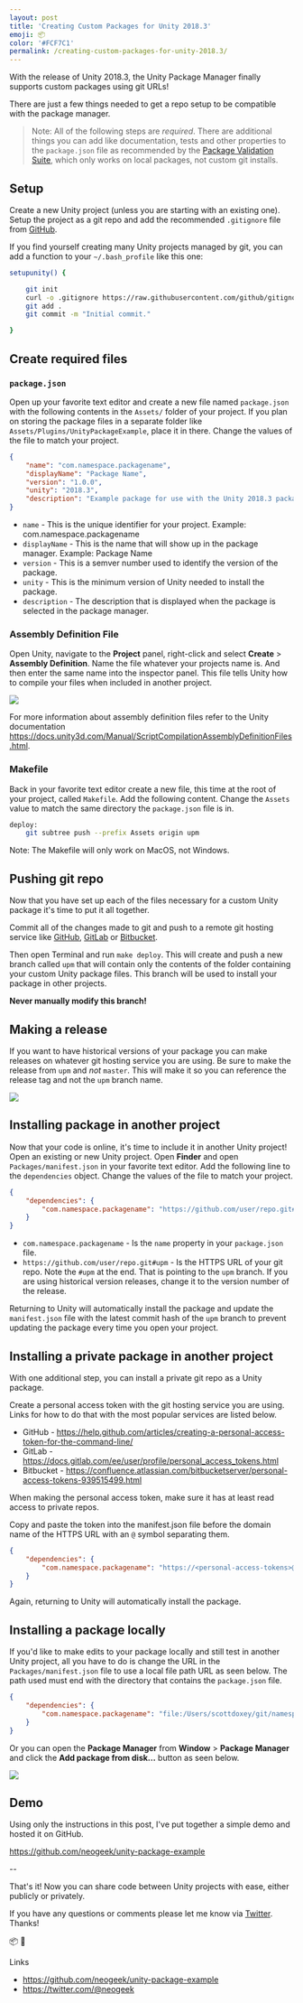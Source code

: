 ```yaml
---
layout: post
title: 'Creating Custom Packages for Unity 2018.3'
emoji: 📦
color: '#FCF7C1'
permalink: /creating-custom-packages-for-unity-2018.3/
---
```


With the release of Unity 2018.3, the Unity Package Manager finally supports custom packages using git URLs!

There are just a few things needed to get a repo setup to be compatible with the package manager.

> Note: All of the following steps are _required_. There are additional things you can add like documentation, tests and other properties to the `package.json` file as recommended by the [Package Validation Suite](https://docs.unity3d.com/Packages/com.unity.package-validation-suite@0.4/manual/index.html), which only works on local packages, not custom git installs.

## Setup

Create a new Unity project (unless you are starting with an existing one). Setup the project as a git repo and add the recommended `.gitignore` file from [GitHub](<(https://github.com/github/gitignore/blob/master/Unity.gitignore)>).

If you find yourself creating many Unity projects managed by git, you can add a function to your `~/.bash_profile` like this one:

```bash
setupunity() {

    git init
    curl -o .gitignore https://raw.githubusercontent.com/github/gitignore/master/Unity.gitignore
    git add .
    git commit -m "Initial commit."

}
```

## Create required files

### `package.json`

Open up your favorite text editor and create a new file named `package.json` with the following contents in the `Assets/` folder of your project. If you plan on storing the package files in a separate folder like `Assets/Plugins/UnityPackageExample`, place it in there. Change the values of the file to match your project.

```json
{
    "name": "com.namespace.packagename",
    "displayName": "Package Name",
    "version": "1.0.0",
    "unity": "2018.3",
    "description": "Example package for use with the Unity 2018.3 package manager."
}
```

-   `name` - This is the unique identifier for your project. Example: com.namespace.packagename
-   `displayName` - This is the name that will show up in the package manager. Example: Package Name
-   `version` - This is a semver number used to identify the version of the package.
-   `unity` - This is the minimum version of Unity needed to install the package.
-   `description` - The description that is displayed when the package is selected in the package manager.

### Assembly Definition File

Open Unity, navigate to the **Project** panel, right-click and select **Create** > **Assembly Definition**. Name the file whatever your projects name is. And then enter the same name into the inspector panel. This file tells Unity how to compile your files when included in another project.

![](/images/creating-custom-packages-for-unity-2018.3--assembly-definition-file.png)

For more information about assembly definition files refer to the Unity documentation <https://docs.unity3d.com/Manual/ScriptCompilationAssemblyDefinitionFiles.html>.

### Makefile

Back in your favorite text editor create a new file, this time at the root of your project, called `Makefile`. Add the following content. Change the `Assets` value to match the same directory the `package.json` file is in.

```bash
deploy:
	git subtree push --prefix Assets origin upm
```

Note: The Makefile will only work on MacOS, not Windows.

## Pushing git repo

Now that you have set up each of the files necessary for a custom Unity package it's time to put it all together.

Commit all of the changes made to git and push to a remote git hosting service like [GitHub](https://github.com/), [GitLab](https://about.gitlab.com/) or [Bitbucket](https://bitbucket.org/product).

Then open Terminal and run `make deploy`. This will create and push a new branch called `upm` that will contain only the contents of the folder containing your custom Unity package files. This branch will be used to install your package in other projects.

**Never manually modify this branch!**

## Making a release

If you want to have historical versions of your package you can make releases on whatever git hosting service you are using. Be sure to make the release from `upm` and _not_ `master`. This will make it so you can reference the release tag and not the `upm` branch name.

![](/images/creating-custom-packages-for-unity-2018.3--git-release.png)

## Installing package in another project

Now that your code is online, it's time to include it in another Unity project! Open an existing or new Unity project. Open **Finder** and open `Packages/manifest.json` in your favorite text editor. Add the following line to the `dependencies` object. Change the values of the file to match your project.

```json
{
    "dependencies": {
        "com.namespace.packagename": "https://github.com/user/repo.git#upm"
    }
}
```

-   `com.namespace.packagename` - Is the `name` property in your `package.json` file.
-   `https://github.com/user/repo.git#upm` - Is the HTTPS URL of your git repo. Note the `#upm` at the end. That is pointing to the `upm` branch. If you are using historical version releases, change it to the version number of the release.

Returning to Unity will automatically install the package and update the `manifest.json` file with the latest commit hash of the `upm` branch to prevent updating the package every time you open your project.

## Installing a private package in another project

With one additional step, you can install a private git repo as a Unity package.

Create a personal access token with the git hosting service you are using. Links for how to do that with the most popular services are listed below.

-   GitHub - <https://help.github.com/articles/creating-a-personal-access-token-for-the-command-line/>
-   GitLab - <https://docs.gitlab.com/ee/user/profile/personal_access_tokens.html>
-   Bitbucket - <https://confluence.atlassian.com/bitbucketserver/personal-access-tokens-939515499.html>

When making the personal access token, make sure it has at least read access to private repos.

Copy and paste the token into the manifest.json file before the domain name of the HTTPS URL with an `@` symbol separating them.

```json
{
    "dependencies": {
        "com.namespace.packagename": "https://<personal-access-tokens>@github.com/user/repo.git#upm"
    }
}
```

Again, returning to Unity will automatically install the package.

## Installing a package locally

If you'd like to make edits to your package locally and still test in another Unity project, all you have to do is change the URL in the `Packages/manifest.json` file to use a local file path URL as seen below. The path used must end with the directory that contains the `package.json` file.

```json
{
    "dependencies": {
        "com.namespace.packagename": "file:/Users/scottdoxey/git/namespace.packagename/Assets"
    }
}
```

Or you can open the **Package Manager** from **Window** > **Package Manager** and click the **Add package from disk...** button as seen below.

![](/images/creating-custom-packages-for-unity-2018.3--package-manager.png)

## Demo

Using only the instructions in this post, I've put together a simple demo and hosted it on GitHub.

<https://github.com/neogeek/unity-package-example>

--

That's it! Now you can share code between Unity projects with ease, either publicly or privately.

If you have any questions or comments please let me know via [Twitter](https://twitter.com/@neogeek). Thanks!

📦 🎉

Links

-   <https://github.com/neogeek/unity-package-example>
-   <https://twitter.com/@neogeek>
